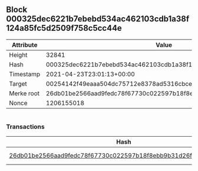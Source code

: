 ## Block 000325dec6221b7ebebd534ac462103cdb1a38f124a85fc5d2509f758c5cc44e

Attribute | Value
--- | ---
Height | 32841
Hash | 000325dec6221b7ebebd534ac462103cdb1a38f124a85fc5d2509f758c5cc44e
Timestamp | 2021-04-23T23:01:13+00:00
Target | 00254142f49eaaa504dc75712e8378ad5316cbcead634704b3734b6271167cc4
Merke root | 26db01be2566aad9fedc78f67730c022597b18f8ebb9b31d26f6c231c9368dfa
Nonce | 1206155018

```

```

### Transactions

Hash | Amount
--- | ---
[26db01be2566aad9fedc78f67730c022597b18f8ebb9b31d26f6c231c9368dfa](26db01be2566aad9fedc78f67730c022597b18f8ebb9b31d26f6c231c9368dfa.md) | 10.00000000 SKEPTI 
